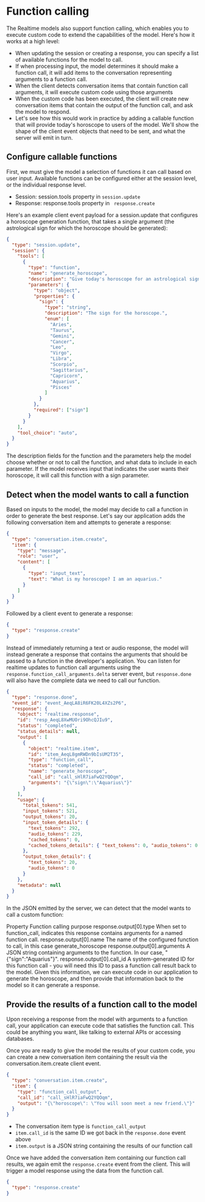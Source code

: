 # Function calling
The Realtime models also support function calling, which enables you to execute custom code to extend the capabilities of the model. Here's how it works at a high level:

- When updating the session or creating a response, you can specify a list of available functions for the model to call.
- If when processing input, the model determines it should make a function call, it will add items to the conversation representing arguments to a function call.
- When the client detects conversation items that contain function call arguments, it will execute custom code using those arguments
- When the custom code has been executed, the client will create new conversation items that contain the output of the function call, and ask the model to respond.
- Let's see how this would work in practice by adding a callable function that will provide today's horoscope to users of the model. We'll show the shape of the client event objects that need to be sent, and what the server will emit in turn.

## Configure callable functions
First, we must give the model a selection of functions it can call based on user input. Available functions can be configured either at the session level, or the individual response level.

- Session: session.tools property in ```session.update```
- Response: response.tools property in ``` response.create```

Here's an example client event payload for a session.update that configures a horoscope generation function, that takes a single argument (the astrological sign for which the horoscope should be generated):

``` JSON
{
  "type": "session.update",
  "session": {
    "tools": [
      {
        "type": "function",
        "name": "generate_horoscope",
        "description": "Give today's horoscope for an astrological sign.",
        "parameters": {
          "type": "object",
          "properties": {
            "sign": {
              "type": "string",
              "description": "The sign for the horoscope.",
              "enum": [
                "Aries",
                "Taurus",
                "Gemini",
                "Cancer",
                "Leo",
                "Virgo",
                "Libra",
                "Scorpio",
                "Sagittarius",
                "Capricorn",
                "Aquarius",
                "Pisces"
              ]
            }
          },
          "required": ["sign"]
        }
      }
    ],
    "tool_choice": "auto",
  }
}
```

The description fields for the function and the parameters help the model choose whether or not to call the function, and what data to include in each parameter. If the model receives input that indicates the user wants their horoscope, it will call this function with a sign parameter.

## Detect when the model wants to call a function
Based on inputs to the model, the model may decide to call a function in order to generate the best response. Let's say our application adds the following conversation item and attempts to generate a response:

``` JSON
{
  "type": "conversation.item.create",
  "item": {
    "type": "message",
    "role": "user",
    "content": [
      {
        "type": "input_text",
        "text": "What is my horoscope? I am an aquarius."
      }
    ]
  }
}
```

Followed by a client event to generate a response:

``` JSON
{
  "type": "response.create"
}
```

Instead of immediately returning a text or audio response, the model will instead generate a response that contains the arguments that should be passed to a function in the developer's application. You can listen for realtime updates to function call arguments using the 
```response.function_call_arguments.delta``` server event, but ```response.done``` will also have the complete data we need to call our function.

``` JSON
{
  "type": "response.done",
  "event_id": "event_AeqLA8iR6FK20L4XZs2P6",
  "response": {
    "object": "realtime.response",
    "id": "resp_AeqL8XwMUOri9OhcQJIu9",
    "status": "completed",
    "status_details": null,
    "output": [
      {
        "object": "realtime.item",
        "id": "item_AeqL8gmRWDn9bIsUM2T35",
        "type": "function_call",
        "status": "completed",
        "name": "generate_horoscope",
        "call_id": "call_sHlR7iaFwQ2YQOqm",
        "arguments": "{\"sign\":\"Aquarius\"}"
      }
    ],
    "usage": {
      "total_tokens": 541,
      "input_tokens": 521,
      "output_tokens": 20,
      "input_token_details": {
        "text_tokens": 292,
        "audio_tokens": 229,
        "cached_tokens": 0,
        "cached_tokens_details": { "text_tokens": 0, "audio_tokens": 0 }
      },
      "output_token_details": {
        "text_tokens": 20,
        "audio_tokens": 0
      }
    },
    "metadata": null
  }
}
```

In the JSON emitted by the server, we can detect that the model wants to call a custom function:

Property	Function calling purpose
response.output[0].type	When set to function_call, indicates this response contains arguments for a named function call.
response.output[0].name	The name of the configured function to call, in this case generate_horoscope
response.output[0].arguments	A JSON string containing arguments to the function. In our case, "{\"sign\":\"Aquarius\"}".
response.output[0].call_id	A system-generated ID for this function call - you will need this ID to pass a function call result back to the model.
Given this information, we can execute code in our application to generate the horoscope, and then provide that information back to the model so it can generate a response.

## Provide the results of a function call to the model
Upon receiving a response from the model with arguments to a function call, your application can execute code that satisfies the function call. This could be anything you want, like talking to external APIs or accessing databases.

Once you are ready to give the model the results of your custom code, you can create a new conversation item containing the result via the conversation.item.create client event.
``` JSON
{
  "type": "conversation.item.create",
  "item": {
    "type": "function_call_output",
    "call_id": "call_sHlR7iaFwQ2YQOqm",
    "output": "{\"horoscope\": \"You will soon meet a new friend.\"}"
  }
}
```

- The conversation item type is ```function_call_output```
- ```item.call_id``` is the same ID we got back in the ```response.done``` event above
- ```item.output``` is a JSON string containing the results of our function call

Once we have added the conversation item containing our function call results, we again emit the ```response.create``` event from the client. This will trigger a model response using the data from the function call.

```JSON
{
  "type": "response.create"
}
```